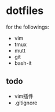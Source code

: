 # dotfiles
for the followings:

* vim
* tmux
* mutt
* git
* bash-it

## todo
 
 * vim插件
 * .gitignore
